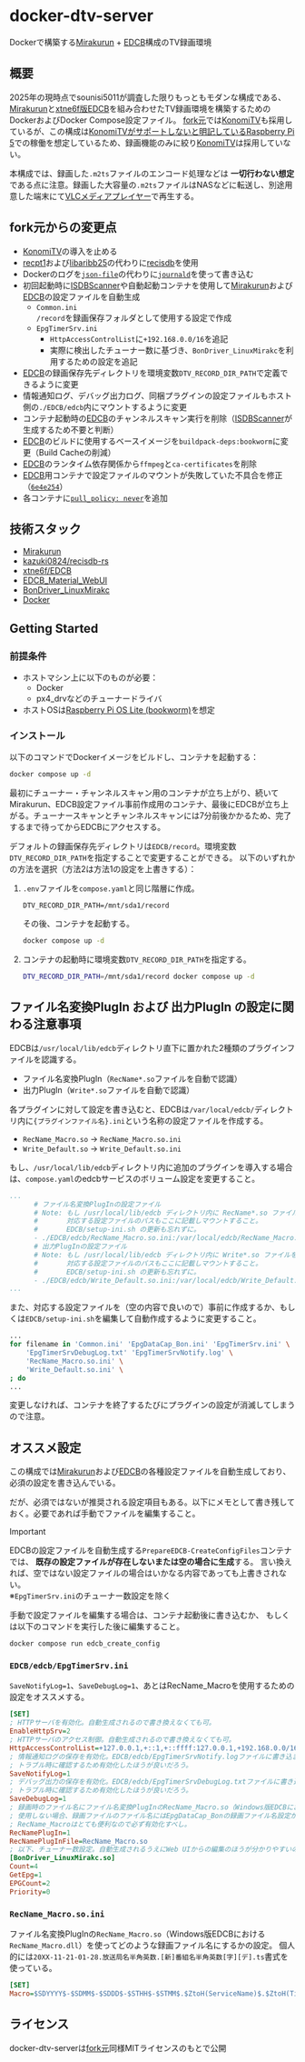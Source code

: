 # docker-dtv-server

Dockerで構築する[Mirakurun] + [EDCB]構成のTV録画環境

[Mirakurun]: https://github.com/Chinachu/Mirakurun
[EDCB]: https://github.com/xtne6f/EDCB

## 概要

2025年の現時点でsounisi5011が調査した限りもっともモダンな構成である、[Mirakurun]と[xtne6f版EDCB][EDCB]を組み合わせたTV録画環境を構築するためのDockerおよびDocker Compose設定ファイル。
[fork元]では[KonomiTV]も採用しているが、この構成は[KonomiTVがサポートしないと明記しているRaspberry Pi 5](https://github.com/tsukumijima/KonomiTV/blob/bfe9577c004bd53bae4cae889245f7a1940798ba/Readme.md#%E5%8B%95%E4%BD%9C%E7%92%B0%E5%A2%83)での稼働を想定しているため、録画機能のみに絞り[KonomiTV]は採用していない。

[fork元]: https://github.com/nunawa/docker-dtv-server

本構成では、録画した`.m2ts`ファイルのエンコード処理などは **一切行わない想定** である点に注意。録画した大容量の`.m2ts`ファイルはNASなどに転送し、別途用意した端末にて[VLCメディアプレイヤー][VLC]で再生する。

[KonomiTV]: https://github.com/tsukumijima/KonomiTV
[VLC]: https://www.videolan.org/vlc/

## fork元からの変更点

- [KonomiTV]の導入を止める
- [recpt1](https://github.com/stz2012/recpt1)および[libaribb25](https://github.com/tsukumijima/libaribb25)の代わりに[recisdb]を使用
- Dockerのログを[`json-file`](https://docs.docker.com/engine/logging/drivers/json-file/)の代わりに[`journald`](https://docs.docker.com/engine/logging/drivers/journald/)を使って書き込む
- 初回起動時に[ISDBScanner]や自動起動コンテナを使用して[Mirakurun]および[EDCB]の設定ファイルを自動生成
  - `Common.ini`  
    `/record`を録画保存フォルダとして使用する設定で作成
  - `EpgTimerSrv.ini`
    - `HttpAccessControlList`に`+192.168.0.0/16`を追記
    - 実際に検出したチューナー数に基づき、`BonDriver_LinuxMirakc`を利用するための設定を追記
- [EDCB]の録画保存先ディレクトリを環境変数`DTV_RECORD_DIR_PATH`で定義できるように変更
- 情報通知ログ、デバッグ出力ログ、同梱プラグインの設定ファイルもホスト側の`./EDCB/edcb`内にマウントするように変更
- コンテナ起動時の[EDCB]のチャンネルスキャン実行を削除（[ISDBScanner]が生成するため不要と判断）
- [EDCB]のビルドに使用するベースイメージを`buildpack-deps:bookworm`に変更（Build Cacheの削減）
- [EDCB]のランタイム依存関係から`ffmpeg`と`ca-certificates`を削除
- [EDCB]用コンテナで設定ファイルのマウントが失敗していた不具合を修正（[`6e4e254`](https://github.com/sounisi5011/docker-dtv-server/commit/6e4e254563286f5ed62fd30c2b75434698af9d4f)）
- 各コンテナに[`pull_policy: never`](https://docs.docker.com/reference/compose-file/services/#pull_policy)を追加

[recisdb]: https://github.com/kazuki0824/recisdb-rs
[ISDBScanner]: https://github.com/tsukumijima/ISDBScanner

## 技術スタック

- [Mirakurun]
- [kazuki0824/recisdb-rs][recisdb]
- [xtne6f/EDCB][EDCB]
- [EDCB_Material_WebUI](https://github.com/EMWUI/EDCB_Material_WebUI)
- [BonDriver_LinuxMirakc](https://github.com/matching/BonDriver_LinuxMirakc)
- [Docker](https://www.docker.com/)

## Getting Started

### 前提条件

- ホストマシン上に以下のものが必要：
  - Docker
  - px4_drvなどのチューナードライバ
- ホストOSは[Raspberry Pi OS Lite (bookworm)](https://www.raspberrypi.com/software/operating-systems/#raspberry-pi-os-64-bit)を想定

### インストール

以下のコマンドでDockerイメージをビルドし、コンテナを起動する：

```bash
docker compose up -d
```

最初にチューナー・チャンネルスキャン用のコンテナが立ち上がり、続いてMirakurun、EDCB設定ファイル事前作成用のコンテナ、最後にEDCBが立ち上がる。チューナースキャンとチャンネルスキャンには7分前後かかるため、完了するまで待ってからEDCBにアクセスする。

デフォルトの録画保存先ディレクトリは`EDCB/record`。環境変数`DTV_RECORD_DIR_PATH`を指定することで変更することができる。
以下のいずれかの方法を選択（方法2は方法1の設定を上書きする）：

1. `.env`ファイルを`compose.yaml`と同じ階層に作成。

    ```
    DTV_RECORD_DIR_PATH=/mnt/sda1/record
    ```

    その後、コンテナを起動する。

    ```bash
    docker compose up -d
    ```

2. コンテナの起動時に環境変数`DTV_RECORD_DIR_PATH`を指定する。

    ```bash
    DTV_RECORD_DIR_PATH=/mnt/sda1/record docker compose up -d
    ```

## ファイル名変換PlugIn および 出力PlugIn の設定に関わる注意事項

EDCBは`/usr/local/lib/edcb`ディレクトリ直下に置かれた2種類のプラグインファイルを認識する。

+ ファイル名変換PlugIn（`RecName*.so`ファイルを自動で認識）
+ 出力PlugIn（`Write*.so`ファイルを自動で認識）

各プラグインに対して設定を書き込むと、EDCBは`/var/local/edcb/`ディレクトリ内に`{プラグインファイル名}.ini`という名称の設定ファイルを作成する。

+ `RecName_Macro.so` → `RecName_Macro.so.ini`
+ `Write_Default.so` → `Write_Default.so.ini`

もし、`/usr/local/lib/edcb`ディレクトリ内に追加のプラグインを導入する場合は、`compose.yaml`のedcbサービスのボリューム設定を変更すること。

```yaml
...
      # ファイル名変換PlugInの設定ファイル
      # Note: もし /usr/local/lib/edcb ディレクトリ内に RecName*.so ファイルを追加配置する場合は、
      #       対応する設定ファイルのパスもここに記載しマウントすること。
      #       EDCB/setup-ini.sh の更新も忘れずに。
      - ./EDCB/edcb/RecName_Macro.so.ini:/var/local/edcb/RecName_Macro.so.ini
      # 出力PlugInの設定ファイル
      # Note: もし /usr/local/lib/edcb ディレクトリ内に Write*.so ファイルを追加配置する場合は、
      #       対応する設定ファイルのパスもここに記載しマウントすること。
      #       EDCB/setup-ini.sh の更新も忘れずに。
      - ./EDCB/edcb/Write_Default.so.ini:/var/local/edcb/Write_Default.so.ini
...
```

また、対応する設定ファイルを（空の内容で良いので）事前に作成するか、もしくは`EDCB/setup-ini.sh`を編集して自動作成するように変更すること。

```bash
...
for filename in 'Common.ini' 'EpgDataCap_Bon.ini' 'EpgTimerSrv.ini' \
    'EpgTimerSrvDebugLog.txt' 'EpgTimerSrvNotify.log' \
    'RecName_Macro.so.ini' \
    'Write_Default.so.ini' \
; do
...
```

変更しなければ、コンテナを終了するたびにプラグインの設定が消滅してしまうので注意。

## オススメ設定

この構成では[Mirakurun]および[EDCB]の各種設定ファイルを自動生成しており、必須の設定を書き込んでいる。

だが、必須ではないが推奨される設定項目もある。以下にメモとして書き残しておく。必要であれば手動でファイルを編集すること。

> [!IMPORTANT]
> EDCBの設定ファイルを自動生成する`PrepareEDCB-CreateConfigFiles`コンテナでは、
> **既存の設定ファイルが存在しないまたは空の場合に生成**する。
> 言い換えれば、空ではない設定ファイルの場合はいかなる内容であっても上書きされない。  
> ※`EpgTimerSrv.ini`のチューナー数設定を除く
>
> 手動で設定ファイルを編集する場合は、コンテナ起動後に書き込むか、
> もしくは以下のコマンドを実行した後に編集すること。
>
> ```bash
> docker compose run edcb_create_config
> ```

### `EDCB/edcb/EpgTimerSrv.ini`

`SaveNotifyLog=1`、`SaveDebugLog=1`、あとはRecName_Macroを使用するための設定をオススメする。

```ini
[SET]
; HTTPサーバを有効化。自動生成されるので書き換えなくても可。
EnableHttpSrv=2
; HTTPサーバのアクセス制御。自動生成されるので書き換えなくても可。
HttpAccessControlList=+127.0.0.1,+::1,+::ffff:127.0.0.1,+192.168.0.0/16
; 情報通知ログの保存を有効化。EDCB/edcb/EpgTimerSrvNotify.logファイルに書き込まれる。
; トラブル時に確認するため有効化したほうが良いだろう。
SaveNotifyLog=1
; デバッグ出力の保存を有効化。EDCB/edcb/EpgTimerSrvDebugLog.txtファイルに書き込まれる。
; トラブル時に確認するため有効化したほうが良いだろう。
SaveDebugLog=1
; 録画時のファイル名にファイル名変換PlugInのRecName_Macro.so（Windows版EDCBにおけるRecName_Macro.dll）を使用。
; 使用しない場合、録画ファイルのファイル名にはEpgDataCap_Bonの録画ファイル名設定が使われるらしい（未確認）。
; RecName_Macroはとても便利なので必ず有効化すべし。
RecNamePlugIn=1
RecNamePlugInFile=RecName_Macro.so
; 以下、チューナー数設定。自動生成されるうえにWeb UIからの編集のほうが分かりやすいので書き換えなくても可。
[BonDriver_LinuxMirakc.so]
Count=4
GetEpg=1
EPGCount=2
Priority=0
```

### `RecName_Macro.so.ini`

ファイル名変換PlugInの`RecName_Macro.so`（Windows版EDCBにおける`RecName_Macro.dll`）を使ってどのような録画ファイル名にするかの設定。
個人的には`20XX-11-21-01-28.放送局名半角英数.[新]番組名半角英数[字][デ].ts`書式を使っている。

```ini
[SET]
Macro=$SDYYYY$-$SDMM$-$SDDD$-$STHH$-$STMM$.$ZtoH(ServiceName)$.$ZtoH(Title)$.ts
```

## ライセンス

docker-dtv-serverは[fork元]同様MITライセンスのもとで公開
